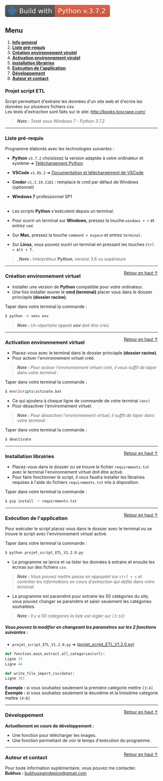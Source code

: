 ![Static Badge](static/badges/Build-with-Python-3.7.2.svg)

<div id="top"></div>

## Menu   

1. **[Info general](#informations-générales)**   
2. **[Liste pré-requis](#liste)**   
3. **[Création environnement virutel](#creation-environnement)**   
4. **[Activation environnement virutel](#activation-environnement)**   
5. **[installation librairies](#installation)**   
6. **[Exécution de l'application](#execution)**   
7. **[Développement](#developpement)**   
8. **[Auteur et contact](#auteur)**   


<div id="informations-générales"></div>

### Projet script ETL   

Script permettant d'extraire les données d'un site web et d'ecrire les données sur plusieurs fichiers csv.   
Les tests d'extraction sont faits sur le site: http://books.toscrape.com/   

>_**Note :** Testé sous Windows 7 - Python 3.7.2_   

-------------------------------------------------------------------------------------------------------------------

<div id="liste"></div>

### Liste pré-requis   

Programme élaborés avec les technologies suivantes :   

- **Python** ``v3.7.2`` choisissez la version adaptée à votre ordinateur et système ➔ [Téléchargement Python](https://www.python.org/downloads/)   
- **VSCode** ``v1.85.2`` ➔ [Documentation et téléchargement de VSCode](https://code.visualstudio.com/) 
- **Cmder** ``v1.3.19.1181`` : remplace le cmd par défaut de Windows (optionnel)   
- **Windows 7** professionnel SP1   
  &nbsp;   

- Les scripts **Python** s'exécutent depuis un terminal.   
- Pour ouvrir un terminal sur **Windows**, pressez la touche ```windows + r``` et entrez ```cmd```.   
- Sur **Mac**, pressez la touche ```command + espace``` et entrez ```terminal```.   
- Sur **Linux**, vous pouvez ouviri un terminal en pressant les touches ```Ctrl + Alt + T```.   

>_**Note :** Interpréteur **Python**, version 3.6 ou supérieure     

-------------------------------------------------------------------------------------------------------------------

<div id="creation-environnement"></div>
<a href="#top" style="float: right;">Retour en haut ↑</a>

### Création environnement virtuel   

- Installer une version de **Python** compatible pour votre ordinateur.   
- Une fois installer ouvrer le **cmd (terminal)** placer vous dans le dossier princiaple **(dossier racine)**.   

Taper dans votre terminal la commande :   

```bash
$ python -m venv env
```   

>_**Note :** Un répertoire appelé **env** doit être créé._   

-------------------------------------------------------------------------------------------------------------------

<div id="activation-environnement"></div>
<a href="#top" style="float: right;">Retour en haut ↑</a>

### Activation environnement virtuel   

- Placez-vous avec le terminal dans le dossier princiaple **(dossier racine)**.   
- Pour activer l'environnement virtuel créé.   

>_**Note :** Pour activer l'environnement virtuel créé, il vous suffit de taper dans votre terminal :_   

Taper dans votre terminal la commande :

```bash
$ env\Scripts\activate.bat
```
- Ce qui ajoutera à chaque ligne de commande de votre terminal ``(env)``   
- Pour désactiver l'environnement virtuel.   

>_**Note :** Pour désactiver l'environnement virtuel, il suffit de taper dans votre terminal :_   

Taper dans votre terminal la commande :

```bash
$ deactivate   
```

-------------------------------------------------------------------------------------------------------------------

<div id="installation"></div>
<a href="#top" style="float: right;">Retour en haut ↑</a>

### Installation librairies   

- Placez-vous dans le dossier ou se trouve le fichier ``requirements.txt`` avec le terminal l'environnement virtuel doit être activé.   
- Pour faire fonctionner le script, il vous faudra installer les librairies requises à l'aide du fichiers ``requirements.txt`` mis à disposition.   

Taper dans votre terminal la commande :   

```bash
$ pip install -r requirements.txt
```
-------------------------------------------------------------------------------------------------------------------

<div id="execution"></div>
<a href="#top" style="float: right;">Retour en haut ↑</a>

### Exécution de l'application   

Pour exécuter le script placez vous dans le dossier avec le terminal ou se trouve le script avec l'environnement virtuel activé.   

Taper dans votre terminal la commande :   

```bash
$ python projet_script_ETL_V1.2.0.py
```

- Le programme se lance et va lister les données à extraire et ensuite les écriras sur des fichiers ``csv``.   

>_**Note :** Vous pouvez mettre pause en appuyant sur ``ctrl + s`` et contrôler les informations en cours d'extraction qui défile dans votre terminal._   

- Le programme est paramétré pour extraire les 50 catégories du site, vous pouvez changer se paramètre et saisir seulement les catégories souhaitées.   
  
>_**Note :** Il y a 50 catégories la liste est régler sur ``[3:53]``_   


##### Vous pouvez la modifier en changeant les paramétres sur les 2 fonctions suivantes :   

- ``projet_script_ETL_V1.2.0.py`` ➔ ([projet_script_ETL_V1.2.0.py](projet_script_ETL_V1.2.0.py))   


```python
def fonction_main_extract_all_categories(url):
Ligne 29   
Ligne 44 
```   

```python
def write_file_import_csv(data):
Ligne 393
```   

**Exemple :** si vous souhaitez seulement la première catégorie mettre ``[3:4]``   
**Exemple :** si vous souhaitez seulement la deuxième et la troisième catégorie mettre ``[4:6]``   

-------------------------------------------------------------------------------------------------------------------

<div id="developpement"></div>
<a href="#top" style="float: right;">Retour en haut ↑</a>

### Développement   

**Actuellement en cours de développement :**   

- Une fonction pour télécharger les images.   
- Une fonction permettant de voir le temps d'exécution du programme.   

-------------------------------------------------------------------------------------------------------------------

<div id="auteur"></div>
<a href="#top" style="float: right;">Retour en haut ↑</a>

### Auteur et contact   

Pour toute information suplémentaire, vous pouvez me contacter.   
**Bubhux :** bubhuxpaindepice@gmail.com   
